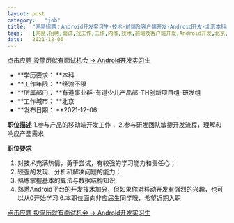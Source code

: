```yaml
---
layout:	post
category:	"job"
title:	"网易招聘：Android开发实习生-技术-前端及客户端开发-Android开发-北京本科经验不限"
tags:	[网易,招聘,面试,找工作,工作,内推,技术,前端及客户端开发,Android开发,北京,本科,经验不限]
date:	2021-12-06
---
```


[点击应聘 投简历就有面试机会 -> Android开发实习生](http://mobile.bole.netease.com/bole/boleDetail?id=7840&employeeId=346f03c3cda5f04c&key=all)



- **学历要求： **本科
- **工作年限： **经验不限
- **所属部门： **有道事业群-有道少儿产品部-TH创新项目组-研发组
- **工作城市： **北京
- **发布日期： **2021-12-06



**职位描述**
1.参与产品的移动端开发工作；
2.参与研发团队敏捷开发流程，理解和响应产品需求



**职位要求**
1. 对技术充满热情，勇于尝试，有较强的学习能力和责任心； 
2. 较强的发现、分析和解决问题的能力； 
4. 熟练掌握基本的算法与数据结构知识;
5. 熟悉Android平台的开发技术加分，但如果你对移动开发有强烈的兴趣，也可以从0开始学习
6.本职位面向非应届生同学哦，希望近期入职



[点击应聘 投简历就有面试机会 -> Android开发实习生](http://mobile.bole.netease.com/bole/boleDetail?id=7840&employeeId=346f03c3cda5f04c&key=all)